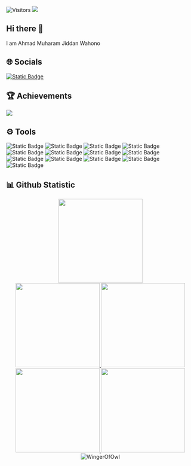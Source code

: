![Visitors](https://api.visitorbadge.io/api/visitors?path=https%3A%2F%2Fgithub.com%2FWingerOfOwl&label=Visitors&countColor=%237e8ef1)
<img src="https://storage.kodeteks.com/line.gif">
## Hi there 👋
I am Ahmad Muharam Jiddan Wahono
## :globe_with_meridians: Socials
[![Static Badge](https://img.shields.io/badge/linkedin-s?style=flat&logo=linkedin&logoColor=white&color=%230A66C2)](https://www.linkedin.com/in/ahmadmuharamjiddanwahono)
## :trophy: Achievements
![](https://github-profile-trophy.vercel.app/?username=WingerOfOwl&theme=algolia&no-frame=true&no-bg=true&margin-w=5)

## ⚙️ Tools
![Static Badge](https://img.shields.io/badge/Postman-l?style=for-the-badge&logo=postman&logoColor=white&labelColor=orange&color=orange)
![Static Badge](https://img.shields.io/badge/Cucumber-l?style=for-the-badge&logo=cucumber&logoColor=white&labelColor=%2323D96C&color=%2323D96C)
![Static Badge](https://img.shields.io/badge/Selenium-l?style=for-the-badge&logo=selenium&logoColor=white&labelColor=%2343B02A&color=%2343B02A)
![Static Badge](https://img.shields.io/badge/TestRail-l?style=for-the-badge&logo=testrail&logoColor=white&labelColor=%2365C179&color=%2365C179)
![Static Badge](https://img.shields.io/badge/Jira-l?style=for-the-badge&logo=jira&logoColor=white&labelColor=%230052CC&color=%230052CC)
![Static Badge](https://img.shields.io/badge/Trello-l?style=for-the-badge&logo=trello&logoColor=white&labelColor=%230052CC&color=%230052CC)
![Static Badge](https://img.shields.io/badge/Intellij%20IDEA-l?style=for-the-badge&logo=intellij%20idea&logoColor=white&labelColor=%23000000&color=%23000000)
![Static Badge](https://img.shields.io/badge/Qase.io-l?style=for-the-badge&logo=qase&logoColor=white&labelColor=%234F46DC&color=%234F46DC)
![Static Badge](https://img.shields.io/badge/maven-l?style=for-the-badge&logo=apache%20maven&logoColor=white&labelColor=%23C71A36&color=%23C71A36)
![Static Badge](https://img.shields.io/badge/Jmeter-l?style=for-the-badge&logo=apache%20jmeter&logoColor=white&labelColor=%23D22128&color=%23D22128)
![Static Badge](https://img.shields.io/badge/Google%20Collab-l?style=for-the-badge&logo=google%20colab&logoColor=white&labelColor=%23F9AB00&color=%23F9AB00)
![Static Badge](https://img.shields.io/badge/Notion-l?style=for-the-badge&logo=notion&logoColor=white&labelColor=%23000000&color=%23000000)
![Static Badge](https://img.shields.io/badge/Go-l?style=for-the-badge&logo=go&logoColor=white&labelColor=%2300ADD8&color=%2300ADD8)


## :bar_chart: Github Statistic

<p align="center">
<a href="https://github.com/WingerOfOwl">
  <img height="225em" src="http://github-profile-summary-cards.vercel.app/api/cards/profile-details?username=WingerOfOwl&theme=aura"/>
</a><br/>
<a href="https://github.com/WingerOfOwl">
   <img height="225em" src="http://github-profile-summary-cards.vercel.app/api/cards/repos-per-language?username=WingerOfOwl&theme=aura"/>
   <img height="225em" src="http://github-profile-summary-cards.vercel.app/api/cards/most-commit-language?username=WingerOfOwl&theme=aura"/>
</a><br/>
<a href="https://github.com/WingerOfOwl">
   <img height="225em" src="http://github-profile-summary-cards.vercel.app/api/cards/stats?username=WingerOfOwl&theme=aura"/>
   <img height="225em" src="http://github-profile-summary-cards.vercel.app/api/cards/productive-time?username=WingerOfOwl&theme=aura&utcOffset=7"/>
</a>
  <img align="center" src="https://github-readme-streak-stats.herokuapp.com/?user=WingerOfOwl&theme=aura" alt="WingerOfOwl" />
</p>
